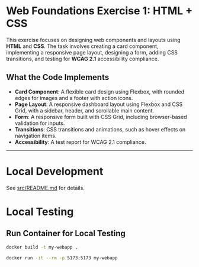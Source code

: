# Web Foundations Exercise 1: HTML + CSS

This exercise focuses on designing web components and layouts using **HTML** and **CSS**. The task involves creating a card component, implementing a responsive page layout, designing a form, adding CSS transitions, and testing for **WCAG 2.1** accessibility compliance.

## What the Code Implements

- **Card Component**: A flexible card design using Flexbox, with rounded edges for images and a footer with action icons.
- **Page Layout**: A responsive dashboard layout using Flexbox and CSS Grid, with a sidebar, header, and scrollable main content.
- **Form**: A responsive form built with CSS Grid, including browser-based validation for inputs.
- **Transitions**: CSS transitions and animations, such as hover effects on navigation items.
- **Accessibility**: A test report for WCAG 2.1 compliance.

---

# Local Development

See [src/README.md](src/README.md) for details.

# Local Testing

## Run Container for Local Testing

```bash
docker build -t my-webapp .

docker run -it --rm -p 5173:5173 my-webapp
